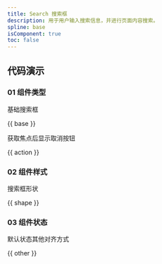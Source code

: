 ```yaml
---
title: Search 搜索框
description: 用于用户输入搜索信息，并进行页面内容搜索。
spline: base
isComponent: true
toc: false
---
```


## 代码演示

### 01 组件类型

基础搜索框

{{ base }}

获取焦点后显示取消按钮

{{ action }}

### 02 组件样式

搜索框形状

{{ shape }}

### 03 组件状态

默认状态其他对齐方式

{{ other }}
